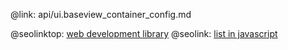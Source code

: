 @link: api/ui.baseview_container_config.md

@seolinktop: [web development library](https://webix.com)
@seolink: [list in javascript](https://webix.com/widget/list/)